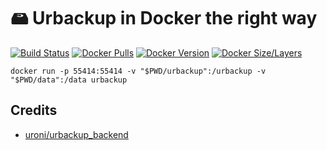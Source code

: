 # 🖴 Urbackup in Docker the right way

[![Build Status](https://gitlab.com/lansible1/docker-urbackup-server/badges/master/pipeline.svg)](https://gitlab.com/lansible1/docker-urbackup-server/pipelines)
[![Docker Pulls](https://img.shields.io/docker/pulls/lansible/urbackup-server.svg)](https://hub.docker.com/r/lansible/urbackup-server)
[![Docker Version](https://images.microbadger.com/badges/version/lansible/urbackup-server:latest.svg)](https://microbadger.com/images/lansible/urbackup-server:latest)
[![Docker Size/Layers](https://images.microbadger.com/badges/image/lansible/urbackup-server:latest.svg)](https://microbadger.com/images/lansible/urbackup-server:latest)

```console
docker run -p 55414:55414 -v "$PWD/urbackup":/urbackup -v "$PWD/data":/data urbackup
```

## Credits

* [uroni/urbackup_backend](https://github.com/uroni/urbackup_backend)

